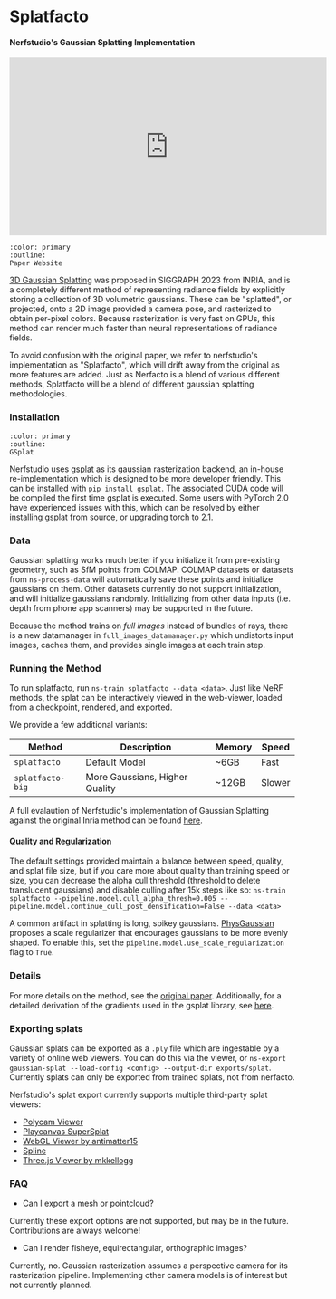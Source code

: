 # Splatfacto
<h4>Nerfstudio's Gaussian Splatting Implementation</h4>
<iframe width="560" height="315" src="https://www.youtube.com/embed/0yueTFx-MdQ?si=GxiYnFAeYVVl-soJ" title="YouTube video player" frameborder="0" allow="accelerometer; autoplay; clipboard-write; encrypted-media; gyroscope; picture-in-picture; web-share" allowfullscreen></iframe>

```{button-link} https://repo-sam.inria.fr/fungraph/3d-gaussian-splatting/
:color: primary
:outline:
Paper Website
```

[3D Gaussian Splatting](https://repo-sam.inria.fr/fungraph/3d-gaussian-splatting/) was proposed in SIGGRAPH 2023 from INRIA, and is a completely different method of representing radiance fields by explicitly storing a collection of 3D volumetric gaussians. These can be "splatted", or projected, onto a 2D image provided a camera pose, and rasterized to obtain per-pixel colors. Because rasterization is very fast on GPUs, this method can render much faster than neural representations of radiance fields.

To avoid confusion with the original paper, we refer to nerfstudio's implementation as "Splatfacto", which will drift away from the original as more features are added. Just as Nerfacto is a blend of various different methods, Splatfacto will be a blend of different gaussian splatting methodologies.

### Installation

```{button-link} https://docs.gsplat.studio/
:color: primary
:outline:
GSplat 
```

Nerfstudio uses [gsplat](https://github.com/nerfstudio-project/gsplat) as its gaussian rasterization backend, an in-house re-implementation which is designed to be more developer friendly. This can be installed with `pip install gsplat`. The associated CUDA code will be compiled the first time gsplat is executed. Some users with PyTorch 2.0 have experienced issues with this, which can be resolved by either installing gsplat from source, or upgrading torch to 2.1.

### Data
Gaussian splatting works much better if you initialize it from pre-existing geometry, such as SfM points from COLMAP. COLMAP datasets or datasets from `ns-process-data` will automatically save these points and initialize gaussians on them. Other datasets currently do not support initialization, and will initialize gaussians randomly. Initializing from other data inputs (i.e. depth from phone app scanners) may be supported in the future.

Because the method trains on *full images* instead of bundles of rays, there is a new datamanager in `full_images_datamanager.py` which undistorts input images, caches them, and provides single images at each train step.


### Running the Method
To run splatfacto, run `ns-train splatfacto --data <data>`. Just like NeRF methods, the splat can be interactively viewed in the web-viewer, loaded from a checkpoint, rendered, and exported.

We provide a few additional variants:

| Method           | Description                    | Memory | Speed   |
| ---------------- | ------------------------------ | ------ | ------- |
| `splatfacto`     | Default Model                  | ~6GB   | Fast    |
| `splatfacto-big` | More Gaussians, Higher Quality | ~12GB  | Slower  |


A full evalaution of Nerfstudio's implementation of Gaussian Splatting against the original Inria method can be found [here](https://docs.gsplat.studio/main/tests/eval.html).

#### Quality and Regularization
The default settings provided maintain a balance between speed, quality, and splat file size, but if you care more about quality than training speed or size, you can decrease the alpha cull threshold 
(threshold to delete translucent gaussians) and disable culling after 15k steps like so: `ns-train splatfacto --pipeline.model.cull_alpha_thresh=0.005 --pipeline.model.continue_cull_post_densification=False --data <data>`

A common artifact in splatting is long, spikey gaussians. [PhysGaussian](https://xpandora.github.io/PhysGaussian/) proposes a scale regularizer that encourages gaussians to be more evenly shaped. To enable this, set the `pipeline.model.use_scale_regularization` flag to `True`.

### Details
For more details on the method, see the [original paper](https://arxiv.org/abs/2308.04079). Additionally, for a detailed derivation of the gradients used in the gsplat library, see [here](https://arxiv.org/abs/2312.02121).

### Exporting splats
Gaussian splats can be exported as a `.ply` file which are ingestable by a variety of online web viewers. You can do this via the viewer, or `ns-export gaussian-splat --load-config <config> --output-dir exports/splat`. Currently splats can only be exported from trained splats, not from nerfacto.

Nerfstudio's splat export currently supports multiple third-party splat viewers:
- [Polycam Viewer](https://poly.cam/tools/gaussian-splatting)
- [Playcanvas SuperSplat](https://playcanvas.com/super-splat)
- [WebGL Viewer by antimatter15](https://antimatter15.com/splat/) 
- [Spline](https://spline.design/) 
- [Three.js Viewer by mkkellogg](https://github.com/mkkellogg/GaussianSplats3D)

### FAQ
- Can I export a mesh or pointcloud?

Currently these export options are not supported, but may be in the future. Contributions are always welcome!
- Can I render fisheye, equirectangular, orthographic images?

Currently, no. Gaussian rasterization assumes a perspective camera for its rasterization pipeline. Implementing other camera models is of interest but not currently planned.
